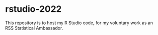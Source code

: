 # rstudio-2022
This repository is to host my R Studio code, for my voluntary work as an RSS Statistical Ambassador.
